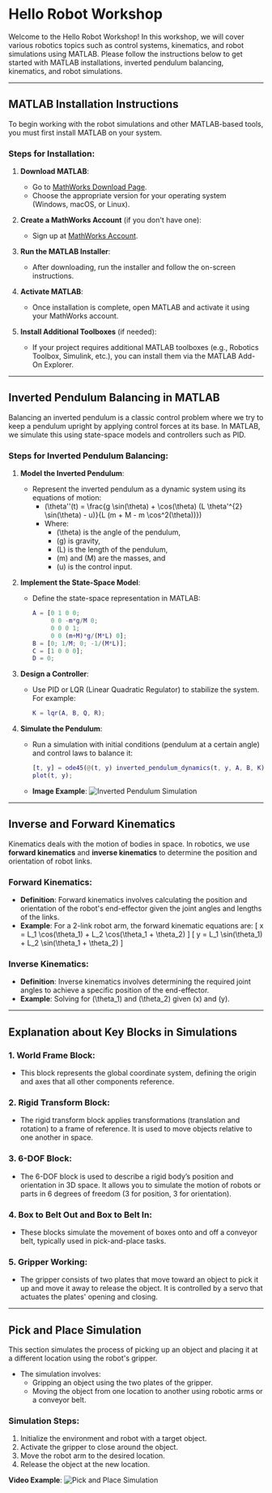 # Hello Robot Workshop

Welcome to the Hello Robot Workshop! In this workshop, we will cover various robotics topics such as control systems, kinematics, and robot simulations using MATLAB. Please follow the instructions below to get started with MATLAB installations, inverted pendulum balancing, kinematics, and robot simulations.

---

## MATLAB Installation Instructions

To begin working with the robot simulations and other MATLAB-based tools, you must first install MATLAB on your system.

### Steps for Installation:
1. **Download MATLAB**:
   - Go to [MathWorks Download Page](https://www.mathworks.com/downloads).
   - Choose the appropriate version for your operating system (Windows, macOS, or Linux).
   
2. **Create a MathWorks Account** (if you don't have one):
   - Sign up at [MathWorks Account](https://www.mathworks.com/help/matlab/matlab_external/create-a-mathworks-account.html).
   
3. **Run the MATLAB Installer**:
   - After downloading, run the installer and follow the on-screen instructions.
   
4. **Activate MATLAB**:
   - Once installation is complete, open MATLAB and activate it using your MathWorks account.

5. **Install Additional Toolboxes** (if needed):
   - If your project requires additional MATLAB toolboxes (e.g., Robotics Toolbox, Simulink, etc.), you can install them via the MATLAB Add-On Explorer.

---

## Inverted Pendulum Balancing in MATLAB

Balancing an inverted pendulum is a classic control problem where we try to keep a pendulum upright by applying control forces at its base. In MATLAB, we simulate this using state-space models and controllers such as PID.

### Steps for Inverted Pendulum Balancing:
1. **Model the Inverted Pendulum**:
   - Represent the inverted pendulum as a dynamic system using its equations of motion:
     - \(\theta''(t) = \frac{g \sin(\theta) + \cos(\theta) (L \theta'^{2} \sin(\theta) - u)}{L (m + M - m \cos^2(\theta))}\)
     - Where:
       - \(\theta\) is the angle of the pendulum,
       - \(g\) is gravity,
       - \(L\) is the length of the pendulum,
       - \(m\) and \(M\) are the masses, and
       - \(u\) is the control input.
     
2. **Implement the State-Space Model**:
   - Define the state-space representation in MATLAB:
     ```matlab
     A = [0 1 0 0;
          0 0 -m*g/M 0;
          0 0 0 1;
          0 0 (m+M)*g/(M*L) 0];
     B = [0; 1/M; 0; -1/(M*L)];
     C = [1 0 0 0];
     D = 0;
     ```

3. **Design a Controller**:
   - Use PID or LQR (Linear Quadratic Regulator) to stabilize the system. For example:
     ```matlab
     K = lqr(A, B, Q, R);
     ```

4. **Simulate the Pendulum**:
   - Run a simulation with initial conditions (pendulum at a certain angle) and control laws to balance it:
     ```matlab
     [t, y] = ode45(@(t, y) inverted_pendulum_dynamics(t, y, A, B, K), time_span, initial_conditions);
     plot(t, y);
     ```

   - **Image Example**:
     ![Inverted Pendulum Simulation](path_to_image)

---

## Inverse and Forward Kinematics

Kinematics deals with the motion of bodies in space. In robotics, we use **forward kinematics** and **inverse kinematics** to determine the position and orientation of robot links.

### Forward Kinematics:
- **Definition**: Forward kinematics involves calculating the position and orientation of the robot's end-effector given the joint angles and lengths of the links.
- **Example**: For a 2-link robot arm, the forward kinematic equations are:
  \[
  x = L_1 \cos(\theta_1) + L_2 \cos(\theta_1 + \theta_2)
  \]
  \[
  y = L_1 \sin(\theta_1) + L_2 \sin(\theta_1 + \theta_2)
  \]

### Inverse Kinematics:
- **Definition**: Inverse kinematics involves determining the required joint angles to achieve a specific position of the end-effector.
- **Example**: Solving for \(\theta_1\) and \(\theta_2\) given \(x\) and \(y\).

---

## Explanation about Key Blocks in Simulations

### 1. **World Frame Block**:
   - This block represents the global coordinate system, defining the origin and axes that all other components reference.

### 2. **Rigid Transform Block**:
   - The rigid transform block applies transformations (translation and rotation) to a frame of reference. It is used to move objects relative to one another in space.

### 3. **6-DOF Block**:
   - The 6-DOF block is used to describe a rigid body’s position and orientation in 3D space. It allows you to simulate the motion of robots or parts in 6 degrees of freedom (3 for position, 3 for orientation).

### 4. **Box to Belt Out and Box to Belt In**:
   - These blocks simulate the movement of boxes onto and off a conveyor belt, typically used in pick-and-place tasks.

### 5. **Gripper Working**:
   - The gripper consists of two plates that move toward an object to pick it up and move it away to release the object. It is controlled by a servo that actuates the plates' opening and closing.

---

## Pick and Place Simulation

This section simulates the process of picking up an object and placing it at a different location using the robot's gripper.

- The simulation involves:
  - Gripping an object using the two plates of the gripper.
  - Moving the object from one location to another using robotic arms or a conveyor belt.

### Simulation Steps:
1. Initialize the environment and robot with a target object.
2. Activate the gripper to close around the object.
3. Move the robot arm to the desired location.
4. Release the object at the new location.

**Video Example**:
![Pick and Place Simulation](path_to_video)
